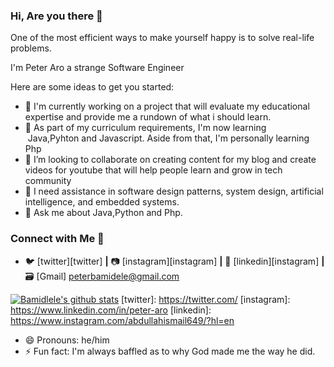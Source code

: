 ### Hi, Are you there 👋

One of the most efficient ways to make yourself happy is to solve real-life problems.


I'm Peter Aro a strange Software Engineer

Here are some ideas to get you started:

- 🔭 I'm currently  working on a project that will evaluate my educational expertise and provide me a rundown of what i should learn.
- 🌱 As part of my curriculum requirements, I'm now learning  Java,Pyhton and Javascript. Aside from that, I'm personally learning Php
- 👯 I’m looking to collaborate on  creating content for my blog and create videos for youtube  that will help people learn and grow in tech community
- 🤔 I need assistance in software design patterns, system design, artificial intelligence, and embedded systems.
- 💬 Ask me about Java,Python and Php.

### Connect with Me 🤝

- 🐦 [twitter][twitter] **|** 
📷 [instagram][instagram] **|** 
👔 [linkedin][instagram] **|** 
🗃️ [Gmail] peterbamidele@gmail.com


[![Bamidlele's github stats](https://github-readme-stats.vercel.app/api?username=Peterbamidele)](https://github.com/Peterbamidele/github-readme-stats)
[twitter]: https://twitter.com/
[instagram]: https://www.linkedin.com/in/peter-aro
[linkedin]: https://www.instagram.com/abdullahismail649/?hl=en

- 😄 Pronouns: he/him 
- ⚡ Fun fact: I'm always baffled as to why God made me the way he did.


